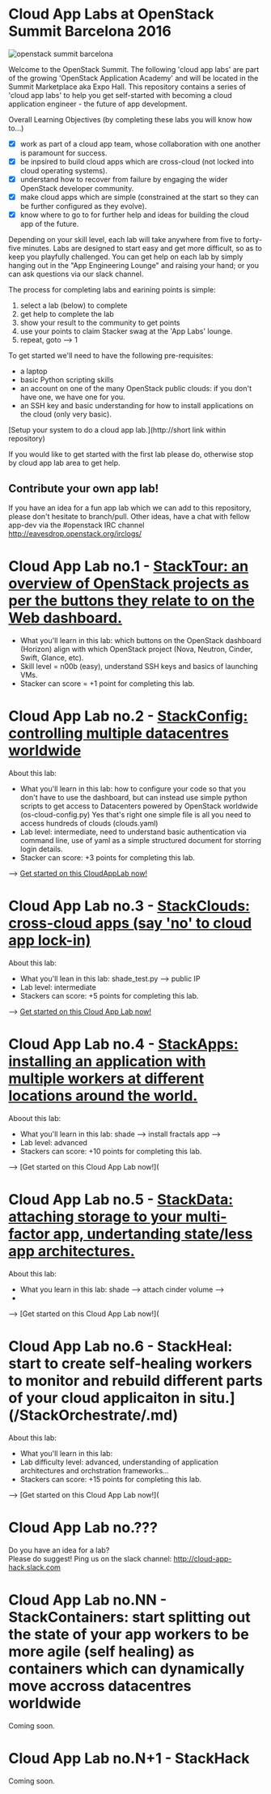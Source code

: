 # Cloud App Labs at OpenStack Summit Barcelona 2016

![openstack summit barcelona](https://www.sebastien-han.fr/blog/images/openstack-summit-2016-barcelona.jpg)

Welcome to the OpenStack Summit.  The following 'cloud app labs' are part of the growing 'OpenStack Application Academy' and will be located in the Summit Marketplace aka Expo Hall. This repository contains a series of 'cloud app labs' to help you get self-started with becoming a cloud application engineer - the future of app development.

Overall Learning Objectives (by completing these labs you will know how to...)
 - [x] work as part of a cloud app team, whose collaboration with one another is paramount for success.
 - [x] be inpsired to build cloud apps which are cross-cloud (not locked into cloud operating systems).
 - [x] understand how to recover from failure by engaging the wider OpenStack developer community.
 - [x] make cloud apps which are simple (constrained at the start so they can be further configured as they evolve).
 - [x] know where to go to for further help and ideas for building the cloud app of the future.

Depending on your skill level, each lab will take anywhere from five to forty-five minutes.
Labs are designed to start easy and get more difficult, so as to keep you playfully challenged.
You can get help on each lab by simply hanging out in the "App Engineering Lounge" and raising your hand; or you can ask questions via our slack channel.

The process for completing labs and earining points is simple:
 1. select a lab (below) to complete
 2. get help to complete the lab
 3. show your result to the community to get points
 4. use your points to claim Stacker swag at the 'App Labs' lounge.
 5. repeat, goto --> 1

To get started we'll need to have the following pre-requisites:
 * a laptop
 * basic Python scripting skills
 * an account on one of the many OpenStack public clouds: if you don't have one, we have one for you.
 * an SSH key and basic understanding for how to install applications on the cloud (only very basic).

[Setup your system to do a cloud app lab.](http://short link within repository)

If you would like to get started with the first lab please do, otherwise stop by cloud app lab area to get help.

## Contribute your own app lab!

If you have an idea for a fun app lab which we can add to this repository, please don't hesitate to branch/pull.  Other ideas, have a chat with fellow app-dev via the #openstack IRC channel http://eavesdrop.openstack.org/irclogs/

# Cloud App Lab no.1 - [StackTour: an overview of OpenStack projects as per the buttons they relate to on the Web dashboard.](/StackTour.md)

 - What you'll learn in this lab: which buttons on the OpenStack dashboard (Horizon) align with which OpenStack project (Nova, Neutron, Cinder, Swift, Glance, etc).
 - Skill level = n00b (easy), understand SSH keys and basics of launching VMs.
 - Stacker can score = +1 point for completing this lab.

# Cloud App Lab no.2 - [StackConfig: controlling multiple datacentres worldwide](/StackerTour.md)
About this lab:
 - What you'll learn in this lab: how to configure your code so that you don't have to use the dashboard, but can instead use simple python scripts to get access to Datacenters powered by OpenStack worldwide (os-cloud-config.py)  Yes that's right one simple file is all you need to access hundreds of clouds (clouds.yaml)
 - Lab level: intermediate, need to understand basic authentication via command line, use of yaml as a simple structured document for storring login details.
 - Stacker can score: +3 points for completing this lab.

--> [Get started on this CloudAppLab now!](/StackConfig.md)

# Cloud App Lab no.3 - [StackClouds: cross-cloud apps (say 'no' to cloud app lock-in)](/StackClouds.md)

About this lab:
 - What you'll lean in this lab: shade_test.py --> public IP
 - Lab level: intermediate 
 - Stackers can score: +5 points for completing this lab.
 
 --> [Get started on this Cloud App Lab now!](/StackClouds.md)

# Cloud App Lab no.4 - [StackApps: installing an application with multiple workers at different locations around the world.](/StackApps.md)

Aboout this lab:
 - What you'll learn in this lab: shade --> install fractals app --> 
 - Lab level: advanced
 - Stackers can score: +10 points for completing this lab.
 
  --> [Get started on this Cloud App Lab now!](

# Cloud App Lab no.5 - [StackData: attaching storage to your multi-factor app, undertanding state/less app architectures.](/StackApps.md)

About this lab:
 - What you learn in this lab: shade --> attach cinder volume --> 
 - 

 --> [Get started on this Cloud App Lab now!](
 
# Cloud App Lab no.6 - StackHeal: start to create self-healing workers to monitor and rebuild different parts of your cloud applicaiton in situ.](/StackOrchestrate/.md)

About this lab:
 - What you'll learn in this lab:
 - Lab difficulty level: advanced, understanding of application architectures and orchstration frameworks...
 - Stackers can score: +15 points for completing this lab.
 
--> [Get started on this Cloud App Lab now!](

# Cloud App Lab no.???

Do you have an idea for a lab?  
Please do suggest!
Ping us on the slack channel: http://cloud-app-hack.slack.com

# Cloud App Lab no.NN - StackContainers: start splitting out the state of your app workers to be more agile (self healing) as containers which can dynamically move accross datacentres worldwide

Coming soon.

# Cloud App Lab no.N+1 - StackHack

Coming soon.

